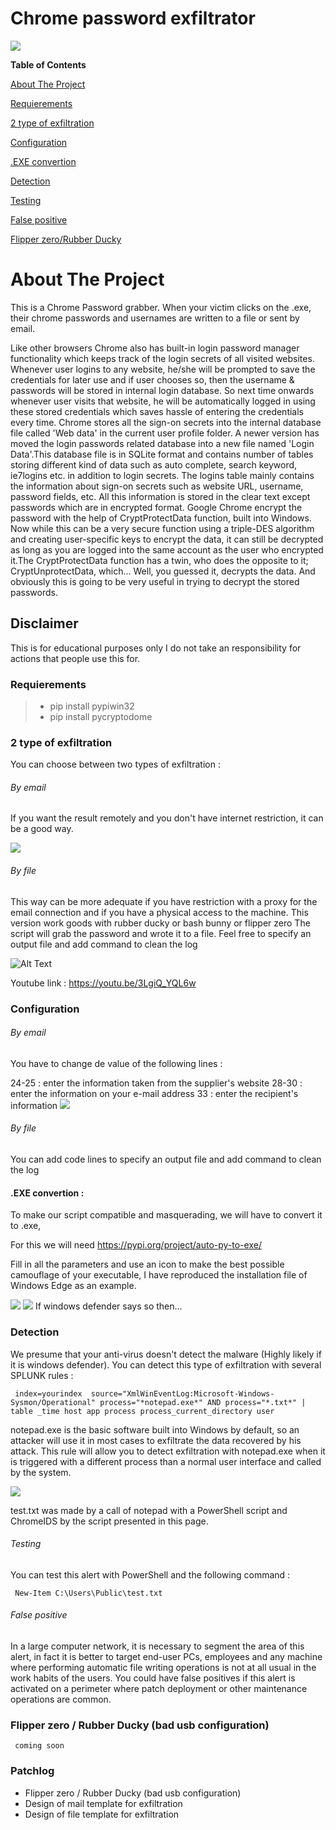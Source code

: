 # Chrome password exfiltrator

![](https://zupimages.net/up/22/38/sfmh.png)

**Table of Contents**

[About The Project](https://github.com/Krook9d/Chrome-password-exfiltrator/blob/main/README.md#about-the-project)

[Requierements](https://github.com/Krook9d/Chrome-password-exfiltrator/blob/main/README.md#requierements)

[2 type of exfiltration](https://github.com/Krook9d/Chrome-password-exfiltrator/blob/main/README.md#2-type-of-exfiltration)

[Configuration](https://github.com/Krook9d/Chrome-password-exfiltrator/blob/main/README.md#configuration)

[.EXE convertion](https://github.com/Krook9d/Chrome-password-exfiltrator/blob/main/README.md#exe-convertion-)

[Detection](https://github.com/Krook9d/Chrome-password-exfiltrator/blob/main/README.md#detection)

[Testing](https://github.com/Krook9d/Chrome-password-exfiltrator/blob/main/README.md#testing)

[False positive](https://github.com/Krook9d/Chrome-password-exfiltrator/blob/main/README.md#false-positive)

[Flipper zero/Rubber Ducky](https://github.com/Krook9d/Chrome-password-exfiltrator/blob/main/README.md#flipper-zero-bad-usb-configuration)

# About The Project

This is a Chrome Password grabber. When your victim clicks on the .exe, their chrome passwords and usernames are written to a file or sent by email.


Like other browsers Chrome also has built-in login password manager functionality which keeps track of the login secrets of all visited websites. Whenever user logins to any website, he/she will be prompted to save the credentials for later use and if user chooses so, then the username & passwords will be stored in internal login database. So next time onwards whenever user visits that website, he will be automatically logged in using these stored credentials which saves hassle of entering the credentials every time.
Chrome stores all the sign-on secrets into the internal database file called 'Web data' in the current user profile folder. A newer version has moved the login passwords related database into a new file named 'Login Data'.This database file is in SQLite format and contains number of tables storing different kind of data such as auto complete, search keyword, ie7logins etc. in addition to login secrets.
The logins table mainly contains the information about sign-on secrets such as website URL, username, password fields, etc. All this information is stored in the clear text except passwords which are in encrypted format.
Google Chrome encrypt the password with the help of CryptProtectData function, built into Windows. Now while this can be a very secure function using a triple-DES algorithm and creating user-specific keys to encrypt the data, it can still be decrypted as long as you are logged into the same account as the user who encrypted it.The CryptProtectData function has a twin, who does the opposite to it; CryptUnprotectData, which... Well, you guessed it, decrypts the data. And obviously this is going to be very useful in trying to decrypt the stored passwords.

## Disclaimer

This is for educational purposes only I do not take an responsibility for actions that people use this for.


### Requierements

> - pip install pypiwin32
> - pip install pycryptodome

### 2 type of exfiltration

You can choose between two types of exfiltration : 

###### By email

If you want the result remotely and you don't have internet restriction, it can be a good way.

![](https://zupimages.net/up/22/39/6iv2.png)

###### By file

This way can be more adequate if you have restriction with a proxy for the email connection and if you have a physical access to the machine.
This version work goods with rubber ducky or bash bunny or flipper zero
The script will grab the password and wrote it to a file. Feel free to specify an output file and add command to clean the log 

![Alt Text](https://media.giphy.com/media/KV89f6lkh0asIu9vZN/giphy.gif)

Youtube link : https://youtu.be/3LgiQ_YQL6w

### Configuration


###### By email

You have to change de value of the following lines :

24-25 : enter the information taken from the supplier's website
28-30 : enter the information on your e-mail address
33 : enter the recipient's information
![](https://zupimages.net/up/22/39/fpqq.png)


###### By file

You can add code lines to specify an output file and add command to clean the log 



#### .EXE convertion :

To make our script compatible and masquerading, we will have to convert it to .exe,

For this we will need https://pypi.org/project/auto-py-to-exe/ 

Fill in all the parameters and use an icon to make the best possible camouflage of your executable,
I have reproduced the installation file of Windows Edge as an example.

![](https://zupimages.net/up/22/39/e8ep.png)
![](https://zupimages.net/up/22/39/6ul4.png) If windows defender says so then...



### Detection

We presume that your anti-virus doesn't detect the malware (Highly likely if it is windows defender). You can detect this type of exfiltration with several SPLUNK rules :


 	 index=yourindex  source="XmlWinEventLog:Microsoft-Windows-Sysmon/Operational" process="*notepad.exe*" AND process="*.txt*" | table _time host app process process_current_directory user

notepad.exe is the basic software built into Windows by default, so an attacker will use it in most cases to exfiltrate the data recovered by his attack.
This rule will allow you to detect exfiltration with notepad.exe when it is triggered with a different process than a normal user interface and called by the system.

![](https://zupimages.net/up/22/39/bwfj.png)

test.txt was made by a call of notepad with a PowerShell script and ChromeIDS by the script presented in this page.

###### Testing

You can test this alert with PowerShell and the following command : 

 	 New-Item C:\Users\Public\test.txt

###### False positive

In a large computer network, it is necessary to segment the area of this alert, in fact it is better to target end-user PCs, employees and any machine where performing automatic file writing operations is not at all usual in the work habits of the users.
You could have false positives if this alert is activated on a perimeter where patch deployment or other maintenance operations are common.

### Flipper zero / Rubber Ducky (bad usb configuration)


	 coming soon


### Patchlog

- Flipper zero / Rubber Ducky (bad usb configuration) 
- Design of mail template for exfiltration
- Design of file template for exfiltration

